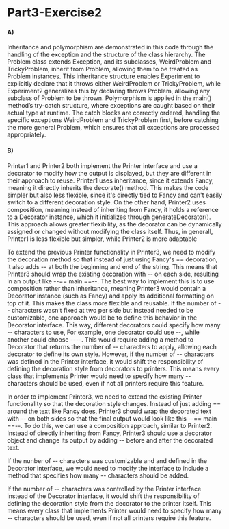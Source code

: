# Part3-Exercise2




#### A)
Inheritance and polymorphism are demonstrated in this code through the handling of the exception  and the structure of the class hierarchy. The Problem class extends Exception, and its subclasses, WeirdProblem and TrickyProblem, inherit from Problem, allowing them to be treated as Problem instances. This inheritance structure enables Experiment to explicitly declare that it throws either WeirdProblem or TrickyProblem, while Experiment2 generalizes this by declaring throws Problem, allowing any subclass of Problem to be thrown. Polymorphism is applied in the main() method’s try-catch structure, where exceptions are caught based on their actual type at runtime. The catch blocks are correctly ordered, handling the specific exceptions WeirdProblem and TrickyProblem first, before catching the more general Problem, which ensures that all exceptions are processed appropriately. 

#### B)
Printer1 and Printer2 both implement the Printer interface and use a decorator to modify how the output is displayed, but they are different in their approach to reuse. Printer1 uses inheritance, since it extends Fancy, meaning it directly inherits the decorate() method. This makes the code simpler but also less flexible, since it's directly tied to Fancy and can't easily switch to a different decoration style. On the other hand, Printer2 uses composition, meaning instead of inheriting from Fancy, it holds a reference to a Decorator instance, which it initializes through generateDecorator(). This approach allows greater flexibility, as the decorator can be dynamically assigned or changed without modifying the class itself. Thus, in generall, Printer1 is less flexible but simpler, while Printer2 is more adaptable


To extend the previous Printer functionality in Printer3, we need to modify the decoration method so that instead of just using Fancy's == decoration, it also adds -- at both the beginning and end of the string. This means that Printer3 should wrap the existing decoration with -- on each side, resulting in an output like --== main ==--. The best way to implement this is to use composition rather than inheritance, meaning Printer3 would contain a Decorator instance (such as Fancy) and apply its additional formatting on top of it. This makes the class more flexible and reusable.
If the number of -- characters wasn’t fixed at two per side but instead needed to be customizable, one approach would be to define this behavior in the Decorator interface. This way, different decorators could specify how many -- characters to use, For example, one decorator could use --, while another could choose ----. This would require adding a method to Decorator that returns the number of -- characters to apply, allowing each decorator to define its own style.
However, if the number of -- characters was defined in the Printer interface, it would shift the responsibility of defining the decoration style from decorators to printers. This means every class that implements Printer would need to specify how many -- characters should be used, even if not all printers require this feature.





In order to implement Printer3, we need to extend the existing Printer functionality so that the decoration style changes. Instead of just adding == around the text like Fancy does, Printer3 should wrap the decorated text with -- on both sides so that the final output would look like this --== main ==--. To do this, we can use a composition approach, similar to Printer2. Instead of directly inheriting from Fancy, Printer3 should use a decorator object and change its output by adding -- before and after the decorated text.


If the nunber of -- characters was customizable and and defined in the Decorator interface, we would need to  modify the interface to include a method that specifies how many -- characters should be added. 


If the number of -- characters was controlled by the Printer interface instead of the Decorator interface, it would shift the responsibility of defining the decoration style from the decorator to the printer itself. This means every class that implements Printer would need to specify how many -- characters should be used, even if not all printers require this feature.

